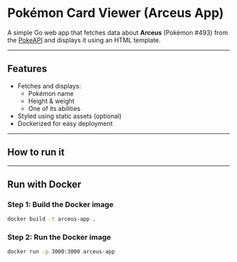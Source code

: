 #  Pokémon Card Viewer (Arceus App)

A simple Go web app that fetches data about **Arceus** (Pokémon #493) from the [PokeAPI](https://pokeapi.co) and displays it using an HTML template.

---

## Features

- Fetches and displays:
  - Pokémon name
  - Height & weight
  - One of its abilities
- Styled using static assets (optional)
- Dockerized for easy deployment

---
## How to run it
---

## Run with Docker

### Step 1: Build the Docker image
```bash
docker build -t arceus-app .
```

### Step 2: Run the Docker image
```bash
docker run -p 3000:3000 arceus-app
```

